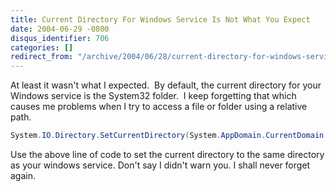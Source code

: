```yaml
---
title: Current Directory For Windows Service Is Not What You Expect
date: 2004-06-29 -0800
disqus_identifier: 706
categories: []
redirect_from: "/archive/2004/06/28/current-directory-for-windows-service-is-not-what-you-expect.aspx/"
---
```


At least it wasn't what I expected.  By default, the current directory
for your Windows service is the System32 folder.  I keep forgetting that
which causes me problems when I try to access a file or folder using a
relative path.

```csharp
System.IO.Directory.SetCurrentDirectory(System.AppDomain.CurrentDomain.BaseDirectory);
```

Use the above line of code to set the current directory to the same
directory as your windows service. Don't say I didn't warn you. I shall
never forget again.

